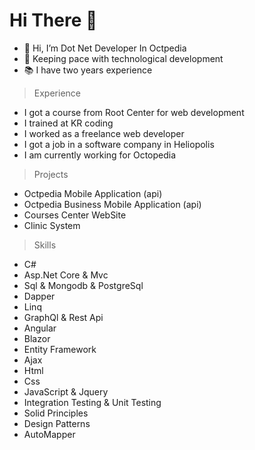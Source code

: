 # Hi There 👋
- 👋 Hi, I’m Dot Net Developer In Octpedia
- 👀 Keeping pace with technological development
- 📚 I have two years experience

> Experience
- I got a course from Root Center for web development
- I trained at KR coding
- I worked as a freelance web developer
- I got a job in a software company in Heliopolis
- I am currently working for Octopedia

> Projects
- Octpedia Mobile Application (api)
- Octpedia Business Mobile Application (api)
- Courses Center WebSite
- Clinic System

> Skills
- C# 
- Asp.Net Core & Mvc 
- Sql & Mongodb & PostgreSql
- Dapper
- Linq
- GraphQl & Rest Api
- Angular
- Blazor 
- Entity Framework
- Ajax
- Html
- Css
- JavaScript & Jquery
- Integration Testing & Unit Testing
- Solid Principles
- Design Patterns
- AutoMapper
<!---
AbdallahDotNet/AbdallahDotNet is a ✨ special ✨ repository because its `README.md` (this file) appears on your GitHub profile.
You can click the Preview link to take a look at your changes.
--->
